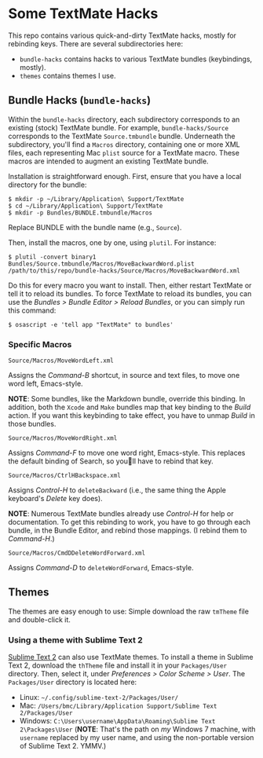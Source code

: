 # Some TextMate Hacks

This repo contains various quick-and-dirty TextMate hacks, mostly for rebinding
keys. There are several subdirectories here:

* `bundle-hacks` contains hacks to various TextMate bundles (keybindings,
   mostly).
* `themes` contains themes I use.

## Bundle Hacks (`bundle-hacks`)

Within the `bundle-hacks` directory, each subdirectory corresponds to an
existing (stock) TextMate bundle. For example, `bundle-hacks/Source` corresponds
to the TextMate `Source.tmbundle` bundle. Underneath the subdirectory, you'll
find a `Macros` directory, containing one or more XML files, each representing
Mac `plist` source for a TextMate macro. These macros are intended to augment an
existing TextMate bundle.

Installation is straightforward enough. First, ensure that you have a local
directory for the bundle:

	$ mkdir -p ~/Library/Application\ Support/TextMate
	$ cd ~/Library/Application\ Support/TextMate
	$ mkdir -p Bundles/BUNDLE.tmbundle/Macros
	
Replace BUNDLE with the bundle name (e.g., `Source`).

Then, install the macros, one by one, using `plutil`. For instance:

	$ plutil -convert binary1 Bundles/Source.tmbundle/Macros/MoveBackwardWord.plist /path/to/this/repo/bundle-hacks/Source/Macros/MoveBackwardWord.xml

Do this for every macro you want to install. Then, either restart TextMate or
tell it to reload its bundles. To force TextMate to reload its bundles, you can
use the *Bundles > Bundle Editor > Reload Bundles*, or you can simply run this
command:

	$ osascript -e 'tell app "TextMate" to bundles'

### Specific Macros

`Source/Macros/MoveWordLeft.xml`

Assigns the *Command-B* shortcut, in source and text files, to move one word
left, Emacs-style.

**NOTE**: Some bundles, like the Markdown bundle, override this binding. In
addition, both the `Xcode` and `Make` bundles map that key binding to the
*Build* action. If you want this keybinding to take effect, you have to unmap
*Build* in those bundles.

`Source/Macros/MoveWordRight.xml`

Assigns *Command-F* to move one word right, Emacs-style. This replaces the
default binding of Search, so youll have to rebind that key.

`Source/Macros/CtrlHBackspace.xml`

Assigns *Control-H* to `deleteBackward` (i.e., the same thing the Apple
keyboard's *Delete* key does).

**NOTE**: Numerous TextMate bundles already use *Control-H* for
help or documentation. To get this rebinding to work, you have to go through
each bundle, in the Bundle Editor, and rebind those mappings. (I rebind them to
*Command-H*.)

`Source/Macros/CmdDDeleteWordForward.xml`

Assigns *Command-D* to `deleteWordForward`, Emacs-style.

## Themes

The themes are easy enough to use: Simple download the raw `tmTheme` file
and double-click it.

### Using a theme with Sublime Text 2

[Sublime Text 2][] can also use TextMate themes. To install a theme in
Sublime Text 2, download the `thTheme` file and install it in your
`Packages/User` directory. Then, select it, under
*Preferences > Color Scheme > User*. The `Packages/User` directory is
located here:

* Linux: `~/.config/sublime-text-2/Packages/User/`
* Mac: `/Users/bmc/Library/Application Support/Sublime Text 2/Packages/User`
* Windows: `C:\Users\username\AppData\Roaming\Sublime Text 2\Packages\User` 
  (**NOTE**: That's the path on *my* Windows 7 machine, with `username` 
  replaced by my user name, and using the non-portable version of 
  Sublime Text 2. YMMV.)

[Sublime Text 2]: http://www.sublimetext.com/2
